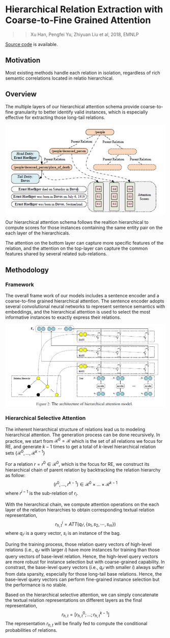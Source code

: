 # Hierarchical Relation Extraction with Coarse-to-Fine Grained Attention

>> Xu Han, Pengfei Yu, Zhiyuan Liu et al, 2018, EMNLP

[Source code](https://github.com/thunlp/HNRE) is available.

## Motivation

Most existing methods handle each relation in isolation, regardless of rich semantic correlations located in relatio hierarchical.

## Overview

The multiple layers of our hierarchical attention schema provide coarse-to-fine granularity to better identify valid instances, which is especially effective for extracting those long-tail relations.

![](../Figs/re_hierarchical_1.png)

Our hierarchical attention schema follows the realtion hierarchical to compute scores for those instances comtaining the same entity pair on the each layer of the hierarchicals.

The attention on the bottom layer can capture more specific features of the relation, and the attention on the top-layer can capture the common features shared by several related sub-relations.

## Methodology

### Framework

The overall frame work of our models includes a sentence encoder and a coarse-to-fine grained hierarchical attention. The sentence encoder adopts several convolutional neural networks to represent sentence semantics with embeddings, and the hierarchical attention is used to select the most informative instances to exactly express their relations.

![](../Figs/re_hierarchical_2.png)

### Hierarchical Selective Attention

The inherent hierarchical structure of relations lead us to modeling hierarchical attention. The generation process can be done recursively. In practice, we start from $\mathcal{R}^0 = \mathcal{R}$ which is the set of all relations we focus for RE, and generate $k-1$ times to get a total of $k$-level hierarchical relation sets $\{\mathcal{R}^0,\dots,\mathcal{R}^{k-1}\}$

For a relation $r=r^0 \in \mathcal{R}^0$, which is the focus for RE, we construct its hierarchical chain of parent relation by backtracking the relation hierarchy as follow:
$$
(r^0,\dots,r^{k-1}) \in \mathcal{R}^0 \times \dots \times \mathcal{R}^{k-1}
$$
where $r^{i-1}$ is the sub-relation of $r_i$.

With the hierarchical chain, we compute attention operations on the each layer of the relation hierarchies to obtain corresponding textual relation representation,
$$
r_{h,t}^i = ATT(q_{r^i},\{s_1,s_2,\cdots,s_m\})
$$
where $q_{r^i}$ is a query vector, $s_i$ is an instance of the bag.

During the training process, those relation query vectors of high-level relations (i.e., $q_{r^i}$ with larger $i$) have more instances for training than those query vectors of base-level relation. Hence, the high-level query vectors are more robust for instance selection but with coarse-grained capability. In constrast, the base-level query vectors (i.e., $q_{r^i}$ with smaller $i$) always suffer from data sparsity, especially for those long-tail base relations. Hence, the base-level query vectors can perform fine-grained instance selection but the performance is no stable.

Based on the hierarchical selective attention, we can simply concatenate the textual relation representations on different layers as the final representation,
$$
r_{h,t}=[r^0_{h,t};\dots;r_{h,t}^{k-1}]
$$
The representation $r_{h,t}$ will be finally fed to compute the conditional probabilities of relations.